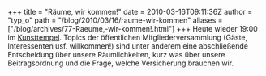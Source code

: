 +++
title = "Räume, wir kommen!"
date = 2010-03-16T09:11:36Z
author = "typ_o"
path = "/blog/2010/03/16/raume-wir-kommen"
aliases = ["/blog/archives/77-Raeume,-wir-kommen!.html"]
+++
Heute wieder 19:00 im
[Kunsttempel](https://flipdot.org/blog/archives/47-Ab-jetzt-immer-Dienstags.html).
Topics der öffentlichen Mitgliederversammlung (Gäste, Interessenten usf.
willkommen!) sind unter anderem eine abschließende Entscheidung über
unsere Räumlichkeiten, kurz was über unsere Beitragsordnung und die
Frage, welche Versicherung brauchen wir.
